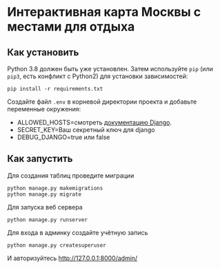 # Интерактивная карта Москвы с местами для отдыха

## Как установить

Python 3.8 должен быть уже установлен.
Затем используйте `pip` (или `pip3`, есть конфликт с Python2) для установки зависимостей:
```
pip install -r requirements.txt
```

Создайте файл `.env` в корневой директории проекта и добавьте переменные окружения:


-   ALLOWED_HOSTS=смотреть [документацию Django](https://docs.djangoproject.com/en/3.1/ref/settings/#allowed-hosts).
-   SECRET_KEY=Ваш секретный ключ для django
-   DEBUG_DJANGO=true или false


## Как запустить
Для создания таблиц проведите миграции
```
python manage.py makemigrations
python manage.py migrate
```
Для запуска веб сервера
```
python manage.py runserver
```
Для входа в админку создайте учётную запись
```
python manage.py createsuperuser
```
И авторизуйтесь http://127.0.0.1:8000/admin/
